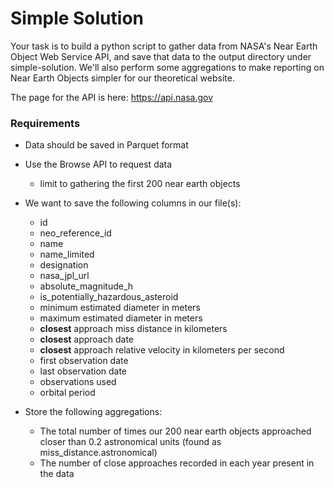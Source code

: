 # Simple Solution

Your task is to build a python script to gather data from NASA's Near Earth Object Web Service API, and save that data to the output directory under simple-solution. We'll also perform some aggregations to make reporting on Near Earth Objects simpler for our theoretical website.

The page for the API is here: https://api.nasa.gov


### Requirements

- Data should be saved in Parquet format

- Use the Browse API to request data
    - limit to gathering the first 200 near earth objects
- We want to save the following columns in our file(s):
    - id
    - neo_reference_id
    - name
    - name_limited
    - designation
    - nasa_jpl_url
    - absolute_magnitude_h
    - is_potentially_hazardous_asteroid
    - minimum estimated diameter in meters
    - maximum estimated diameter in meters
    - **closest** approach miss distance in kilometers
    - **closest** approach date
    - **closest** approach relative velocity in kilometers per second
    - first observation date
    - last observation date
    - observations used
    - orbital period
- Store the following aggregations:
    - The total number of times our 200 near earth objects approached closer than 0.2 astronomical units (found as miss_distance.astronomical)
    - The number of close approaches recorded in each year present in the data


